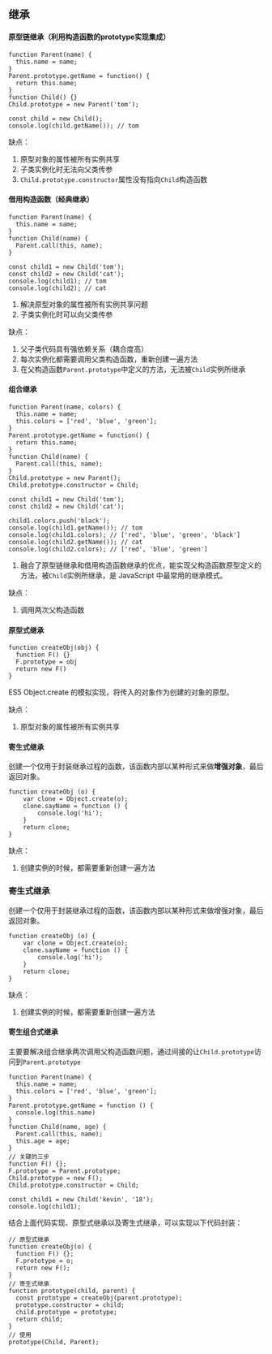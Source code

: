 ## 继承

#### 原型链继承（利用构造函数的prototype实现集成）

```
function Parent(name) {
  this.name = name;
}
Parent.prototype.getName = function() {
  return this.name;
}
function Child() {}
Child.prototype = new Parent('tom');

const child = new Child();
console.log(child.getName()); // tom
```

缺点：

1. 原型对象的属性被所有实例共享
2. 子类实例化时无法向父类传参
3. `Child.prototype.constructor`属性没有指向`Child`构造函数

#### 借用构造函数（经典继承）

```
function Parent(name) {
  this.name = name;
}
function Child(name) {
  Parent.call(this, name);
}

const child1 = new Child('tom');
const child2 = new Child('cat');
console.log(child1); // tom
console.log(child2); // cat
```

1. 解决原型对象的属性被所有实例共享问题
2. 子类实例化时可以向父类传参

缺点：

1. 父子类代码具有强依赖关系（耦合度高）
2. 每次实例化都需要调用父类构造函数，重新创建一遍方法
3. 在父构造函数`Parent.prototype`中定义的方法，无法被`Child`实例所继承

#### 组合继承

```
function Parent(name, colors) {
  this.name = name;
  this.colors = ['red', 'blue', 'green'];
}
Parent.prototype.getName = function() {
  return this.name;
}
function Child(name) {
  Parent.call(this, name);
}
Child.prototype = new Parent();
Child.prototype.constructor = Child;

const child1 = new Child('tom');
const child2 = new Child('cat');

child1.colors.push('black');
console.log(child1.getName()); // tom
console.log(child1.colors); // ['red', 'blue', 'green', 'black']
console.log(child2.getName()); // cat
console.log(child2.colors); // ['red', 'blue', 'green']
```

1. 融合了原型链继承和借用构造函数继承的优点，能实现父构造函数原型定义的方法，被`Child`实例所继承，是 JavaScript 中最常用的继承模式。

缺点：

1. 调用两次父构造函数

#### 原型式继承

```
function createObj(obj) {
  function F() {}
  F.prototype = obj
  return new F()
}
```

ES5 Object.create 的模拟实现，将传入的对象作为创建的对象的原型。

缺点：

1. 原型对象的属性被所有实例共享


#### 寄生式继承

创建一个仅用于封装继承过程的函数，该函数内部以某种形式来做**增强对象**，最后返回对象。

```
function createObj (o) {
    var clone = Object.create(o);
    clone.sayName = function () {
        console.log('hi');
    }
    return clone;
}
```

缺点：

1. 创建实例的时候，都需要重新创建一遍方法

### 寄生式继承

创建一个仅用于封装继承过程的函数，该函数内部以某种形式来做增强对象，最后返回对象。

```
function createObj (o) {
    var clone = Object.create(o);
    clone.sayName = function () {
        console.log('hi');
    }
    return clone;
}
```

缺点：

1. 创建实例的时候，都需要重新创建一遍方法

#### 寄生组合式继承

主要要解决组合继承两次调用父构造函数问题，通过间接的让`Child.prototype`访问到`Parent.prototype`

```
function Parent(name) {
  this.name = name;
  this.colors = ['red', 'blue', 'green'];
}
Parent.prototype.getName = function () {
  console.log(this.name)
}
function Child(name, age) {
  Parent.call(this, name);
  this.age = age;
}
// 关键的三步
function F() {};
F.prototype = Parent.prototype;
Child.prototype = new F();
Child.prototype.constructor = Child;

const child1 = new Child('kevin', '18');
console.log(child1);
```

结合上面代码实现、原型式继承以及寄生式继承，可以实现以下代码封装：

```
// 原型式继承
function createObj(o) {
  function F() {};
  F.prototype = o;
  return new F();
}
// 寄生式继承
function prototype(child, parent) {
  const prototype = createObj(parent.prototype);
  prototype.constructor = child;
  child.prototype = prototype;
  return child;
}
// 使用
prototype(Child, Parent);
```
